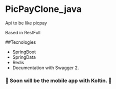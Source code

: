 # PicPayClone_java

Api to be like picpay

Based in RestFull

##Tecnologies

* SpringBoot
* SpringData
* Redis
* Documentation with Swagger 2.

### 🚧 Soon will be the mobile app with Koltin. 🚧
